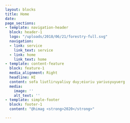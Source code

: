 ```yaml
---
layout: blocks
title: Home
date: 
page_sections:
- template: navigation-header
  block: header-1
  logo: "/uploads/2018/06/21/forestry-full.svg"
  navigation:
  - link: service
    link_text: service
  - link: home
    link_text: home
- template: content-feature
  block: feature-1
  media_alignment: Right
  headline: HI
  content: sofa liutliruyaliuy duy;eiuriu yariusyuyuerg
  media:
    image: ''
    alt_text: ''
- template: simple-footer
  block: footer-1
  content: "@himag <strong>2020</strong>"

---
```

